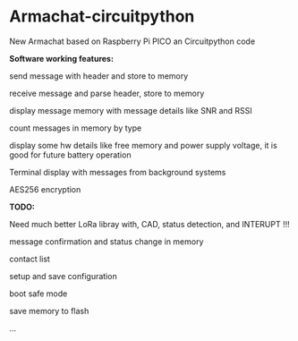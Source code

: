 # Armachat-circuitpython
New Armachat based on Raspberry Pi PICO an Circuitpython code

**Software working features:**

send message with header and store to memory

receive message and parse header, store to memory

display message memory with message details like SNR and RSSI

count messages in memory by type

display some hw details like free memory and power supply voltage, it is good for future battery operation

Terminal display with messages from background systems

AES256 encryption

**TODO:**

Need much better LoRa libray with, CAD, status detection, and INTERUPT !!!

message confirmation and status change in memory

contact list

setup and save configuration

boot safe mode

save memory to flash

...
